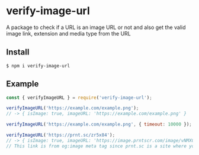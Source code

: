 # verify-image-url

A package to check if a URL is an image URL or not and also get the valid image link, extension and media type from the URL

## Install

```
$ npm i verify-image-url
```

## Example

```js
const { verifyImageURL } = require('verify-image-url');

verifyImageURL('https://example.com/example.png');
// -> { isImage: true, imageURL: 'https://example.com/example.png' }

verifyImageURL('https://example.com/example.png', { timeout: 10000 }); // Sets timeout to 10 seconds, default is 5

verifyImageURL('https://prnt.sc/zr5x84');
// -> { isImage: true, imageURL: 'https://image.prntscr.com/image/vNMXC7Q3RkyJn55LxyvLHA.png' }
// This link is from og:image meta tag since prnt.sc is a site where you can upload screenshots and get the web page url from it which isn't your image link but it's in the meta tag
```
